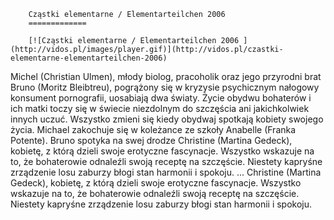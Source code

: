 
        Cząstki elementarne / Elementarteilchen 2006 
        =============
        
        [![Cząstki elementarne / Elementarteilchen 2006 ](http://vidos.pl/images/player.gif)](http://vidos.pl/czastki-elementarne-elementarteilchen-2006)
        
        
 Michel (Christian Ulmen), młody biolog, pracoholik oraz jego przyrodni brat Bruno (Moritz Bleibtreu), pogrążony się w kryzysie psychicznym nałogowy konsument pornografii, uosabiają dwa światy. Życie obydwu bohaterów i ich matki toczy się w świecie niezdolnym do szczęścia ani jakichkolwiek innych uczuć. Wszystko zmieni się kiedy obydwaj spotkają kobiety swojego życia. Michael zakochuje się w koleżance ze szkoły Anabelle (Franka Potente). Bruno spotyka na swej drodze Christine (Martina Gedeck), kobietę, z którą dzieli swoje erotyczne fascynacje. Wszystko wskazuje na to, że bohaterowie odnaleźli swoją receptę na szczęście. Niestety kapryśne zrządzenie losu zaburzy błogi stan harmonii i spokoju.   ... Christine (Martina Gedeck), kobietę, z którą dzieli swoje erotyczne fascynacje. Wszystko wskazuje na to, że bohaterowie odnaleźli swoją receptę na szczęście. Niestety kapryśne zrządzenie losu zaburzy błogi stan harmonii i spokoju.
    
